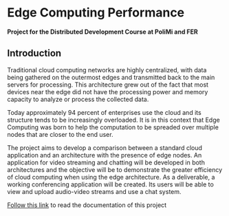 # Edge Computing Performance
**Project for the Distributed Development Course at PoliMi and FER**
## Introduction
Traditional cloud computing networks are highly centralized, with data being gathered on the outermost edges and transmitted back to the main servers for processing. This architecture grew out of the fact that most devices near the edge did not have the processing power and memory capacity to analyze or process the collected data.

Today approximately 94 percent of enterprises use the cloud and its structure tends to be increasingly overloaded. It is in this context that Edge Computing was born to help the computation to be spreaded over multiple nodes that are closer to the end user.

The project aims to develop a comparison between a standard cloud application and an architecture with the presence of edge nodes. An application for video streaming and chatting will be developed in both architectures and the objective will be to demonstrate the greater efficiency of cloud computing when using the edge architecture.
As a deliverable, a working conferencing application will be created. Its users will be able to view and upload audio-video streams and use a chat system.

[Follow this link](https://drive.google.com/drive/folders/1KaGCQgi5YzHulSMd1tcRK_pQs4Diwxm_?usp=sharing) to read the documentation of this project

